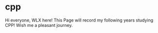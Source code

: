 # cpp
 Hi everyone, WLX here!
 This Page will record my following years studying CPP!
 Wish me a pleasant journey.
